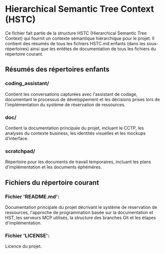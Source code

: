 # Hierarchical Semantic Tree Context (HSTC)

Ce fichier fait partie de la structure HSTC (Hierarchical Semantic Tree Context) qui fournit un contexte sémantique hiérarchique pour le projet. Il contient des résumés de tous les fichiers HSTC.md enfants (dans les sous-répertoires) ainsi que les entêtes de documentation de tous les fichiers du répertoire courant.

## Résumés des répertoires enfants

### coding_assistant/
Contient les conversations capturées avec l'assistant de codage, documentant le processus de développement et les décisions prises lors de l'implémentation du système de réservation de ressources.

### doc/
Contient la documentation principale du projet, incluant le CCTP, les analyses du contexte business, les identités visuelles et les mockups d'interface.

### scratchpad/
Répertoire pour les documents de travail temporaires, incluant les plans d'implémentation et les documents éphémères.

## Fichiers du répertoire courant

### Fichier 'README.md':
Documentation principale du projet décrivant le système de réservation de ressources, l'approche de programmation basée sur la documentation et HST, les serveurs MCP utilisés, la structure des branches Git et les étapes d'implémentation.

### Fichier 'LICENSE':
Licence du projet.
